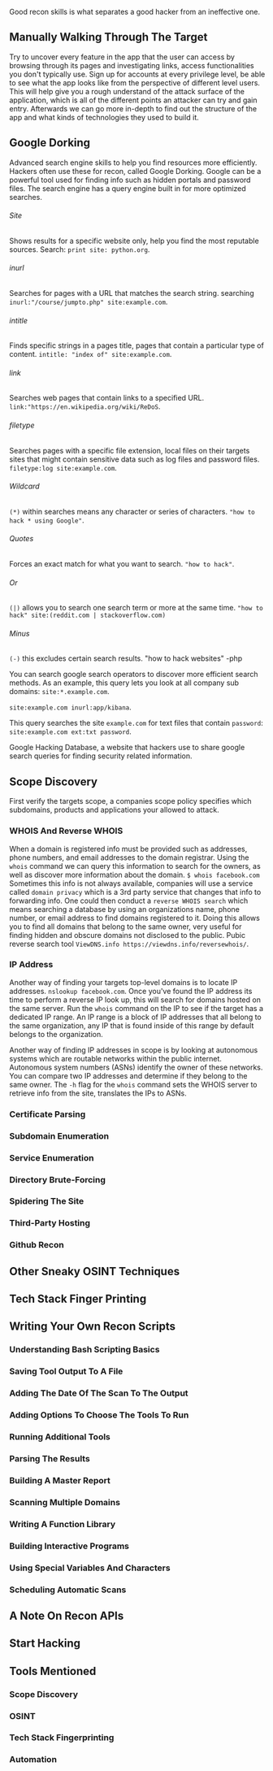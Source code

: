 Good recon skills is what separates a good hacker from an ineffective one.
## Manually Walking Through The Target
Try to uncover every feature in the app that the user can access by browsing through its pages and investigating links, access functionalities you don't typically use. 
Sign up for accounts at every privilege level, be able to see what the app looks like from the perspective of different level users. 
This will help give you a rough understand of the attack surface of the application, which is all of the different points an attacker can try and gain entry. 
Afterwards we can go more in-depth to find out the structure of the app and what kinds of technologies they used to build it. 
## Google Dorking
Advanced search engine skills to help you find resources more efficiently.
Hackers often use these for recon, called Google Dorking.
Google can be a powerful tool used for finding info such as hidden portals and password files.
The search engine has a query engine built in for more optimized searches.
###### Site 
Shows results for a specific website only, help you find the most reputable sources.
Search: `print site: python.org`.
###### inurl
Searches for pages with a URL that matches the search string.
searching `inurl:"/course/jumpto.php" site:example.com`.
###### intitle
Finds specific strings in a pages title, pages that contain a particular type of content.
`intitle: "index of" site:example.com`.
###### link
Searches web pages that contain links to a specified URL.
`link:"https://en.wikipedia.org/wiki/ReDoS`.
###### filetype
Searches pages with a specific file extension, local files on their targets sites that might contain sensitive data such as log files and password files.
`filetype:log site:example.com`.
###### Wildcard
`(*)` within searches means any character or series of characters. 
`"how to hack * using Google"`.
###### Quotes
Forces an exact match for what you want to search.
`"how to hack"`.
###### Or
`(|)` allows you to search one search term or more at the same time.
`"how to hack" site:(reddit.com | stackoverflow.com)`
###### Minus
`(-)` this excludes certain search results.
"how to hack websites" -php

You can search google search operators to discover more efficient search methods.
As an example, this query lets you look at all company sub domains:
`site:*.example.com`.

`site:example.com inurl:app/kibana`.

This query searches the site `example.com` for text files that contain `password`:
`site:example.com ext:txt password`.

Google Hacking Database, a website that hackers use to share google search queries for finding security related information.
## Scope Discovery
First verify the targets scope, a companies scope policy specifies which subdomains, products and applications your allowed to attack. 
### WHOIS And Reverse WHOIS
When a domain is registered info must be provided such as addresses, phone numbers, and email addresses to the domain registrar.
Using the `whois` command we can query this information to search for the owners, 
as well as discover more information about the domain. 
`$ whois facebook.com`
Sometimes this info is not always available, companies will use a service called `domain privacy` which is a 3rd party service that changes that info to forwarding info. 
One could then conduct a `reverse WHOIS search` which means searching a database by using an organizations name, phone number, or email address to find domains registered to it. 
Doing this allows you to find all domains that belong to the same owner, very useful for finding hidden and obscure domains not disclosed to the public. 
Pubic reverse search tool `ViewDNS.info https://viewdns.info/reversewhois/`.
### IP Address
Another way of finding your targets top-level domains is to locate IP addresses.
`nslookup facebook.com`.
Once you've found the IP address its time to perform a reverse IP look up, this will search for domains hosted on the same server. 
Run the `whois` command on the IP to see if the target has a dedicated IP range.
An IP range is a block of IP addresses that all belong to the same organization, any IP that is found inside of this range by default belongs to the organization. 

Another way of finding IP addresses in scope is by looking at autonomous systems which are routable networks within the public internet.
Autonomous system numbers (ASNs) identify the owner of these networks. 
You can compare two IP addresses and determine if they belong to the same owner. 
The `-h` flag for the `whois` command sets the WHOIS server to retrieve info from the site, translates the IPs to ASNs. 
### Certificate Parsing

### Subdomain Enumeration
### Service Enumeration
### Directory Brute-Forcing
### Spidering The Site
### Third-Party Hosting
### Github Recon
## Other Sneaky OSINT Techniques
## Tech Stack Finger Printing
## Writing Your Own Recon Scripts
### Understanding Bash Scripting Basics
### Saving Tool Output To A File
### Adding The Date Of The Scan To The Output 
### Adding Options To Choose The Tools To Run
### Running Additional Tools
### Parsing The Results
### Building A Master Report
### Scanning Multiple Domains
### Writing A Function Library
### Building Interactive Programs
### Using Special Variables And Characters
### Scheduling Automatic Scans
## A Note On Recon APIs
## Start Hacking
## Tools Mentioned
### Scope Discovery
### OSINT
### Tech Stack Fingerprinting
### Automation
